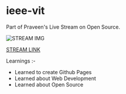 # ieee-vit
Part of Praveen's Live Stream on Open Source.

![STREAM IMG](https://github.com/rohan-kulkarni-25/ieee-vit/blob/266b3a7282348adcadd514ee62e883532a5d878a/Screenshot%20from%202021-09-18%2019-43-20.png)

[STREAM LINK](https://youtu.be/JbAOLgDfHRk) 

Learnings  :- 
- Learned to create Github Pages 
- Learned about Web Development 
- Learned about Open Source 
